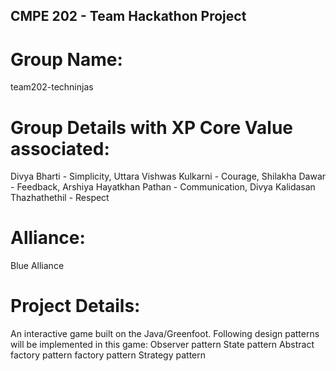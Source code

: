 ## CMPE 202 - Team Hackathon Project

# Group Name:
team202-techninjas

# Group Details with XP Core Value associated:
Divya Bharti - Simplicity,
Uttara Vishwas Kulkarni - Courage,
Shilakha Dawar - Feedback,
Arshiya Hayatkhan Pathan - Communication,
Divya Kalidasan Thazhathethil - Respect

# Alliance:
Blue Alliance

# Project Details:
An interactive game built on the Java/Greenfoot.
Following design patterns will be implemented in this game:
Observer pattern
State pattern
Abstract factory pattern 
factory pattern 
Strategy pattern






